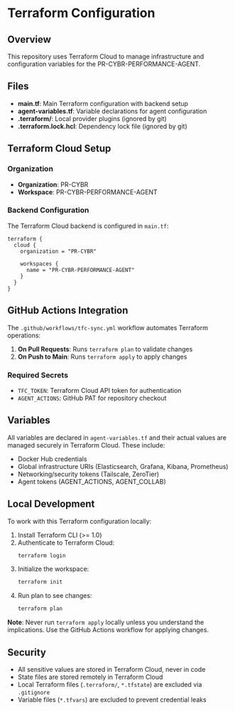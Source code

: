 # Terraform Configuration

## Overview

This repository uses Terraform Cloud to manage infrastructure and configuration variables for the PR-CYBR-PERFORMANCE-AGENT.

## Files

- **main.tf**: Main Terraform configuration with backend setup
- **agent-variables.tf**: Variable declarations for agent configuration
- **.terraform/**: Local provider plugins (ignored by git)
- **.terraform.lock.hcl**: Dependency lock file (ignored by git)

## Terraform Cloud Setup

### Organization
- **Organization**: PR-CYBR
- **Workspace**: PR-CYBR-PERFORMANCE-AGENT

### Backend Configuration

The Terraform Cloud backend is configured in `main.tf`:

```hcl
terraform {
  cloud {
    organization = "PR-CYBR"
    
    workspaces {
      name = "PR-CYBR-PERFORMANCE-AGENT"
    }
  }
}
```

## GitHub Actions Integration

The `.github/workflows/tfc-sync.yml` workflow automates Terraform operations:

1. **On Pull Requests**: Runs `terraform plan` to validate changes
2. **On Push to Main**: Runs `terraform apply` to apply changes

### Required Secrets

- `TFC_TOKEN`: Terraform Cloud API token for authentication
- `AGENT_ACTIONS`: GitHub PAT for repository checkout

## Variables

All variables are declared in `agent-variables.tf` and their actual values are managed securely in Terraform Cloud. These include:

- Docker Hub credentials
- Global infrastructure URIs (Elasticsearch, Grafana, Kibana, Prometheus)
- Networking/security tokens (Tailscale, ZeroTier)
- Agent tokens (AGENT_ACTIONS, AGENT_COLLAB)

## Local Development

To work with this Terraform configuration locally:

1. Install Terraform CLI (>= 1.0)
2. Authenticate to Terraform Cloud:
   ```bash
   terraform login
   ```
3. Initialize the workspace:
   ```bash
   terraform init
   ```
4. Run plan to see changes:
   ```bash
   terraform plan
   ```

**Note**: Never run `terraform apply` locally unless you understand the implications. Use the GitHub Actions workflow for applying changes.

## Security

- All sensitive values are stored in Terraform Cloud, never in code
- State files are stored remotely in Terraform Cloud
- Local Terraform files (`.terraform/`, `*.tfstate`) are excluded via `.gitignore`
- Variable files (`*.tfvars`) are excluded to prevent credential leaks
